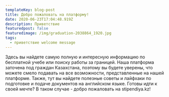 ```yaml
---
templateKey: blog-post
title: Добро пожаловать на платформу!
date: 2020-06-23T17:04:48.919Z
description: Приветствие
featuredpost: false
featuredimage: /img/graduation-2038864_1920.jpg
tags:
  - приветствие welcome message
---
```

Здесь вы найдете самую полную и интересную информацию по бесплатной учебе или поиску работы за границей. Наша платформа заточена под граждан Казахстана, поэтому вы будете уверены, что можете смело подавать на все возможности, представленные на нашей платформе. Также, тут вы найдете полезные советы и лайфхаки по подготовке и подаче документов на английском языке. Готовы идти к своей мечте? В таком случае - добро пожаловать на stipendiya.kz!